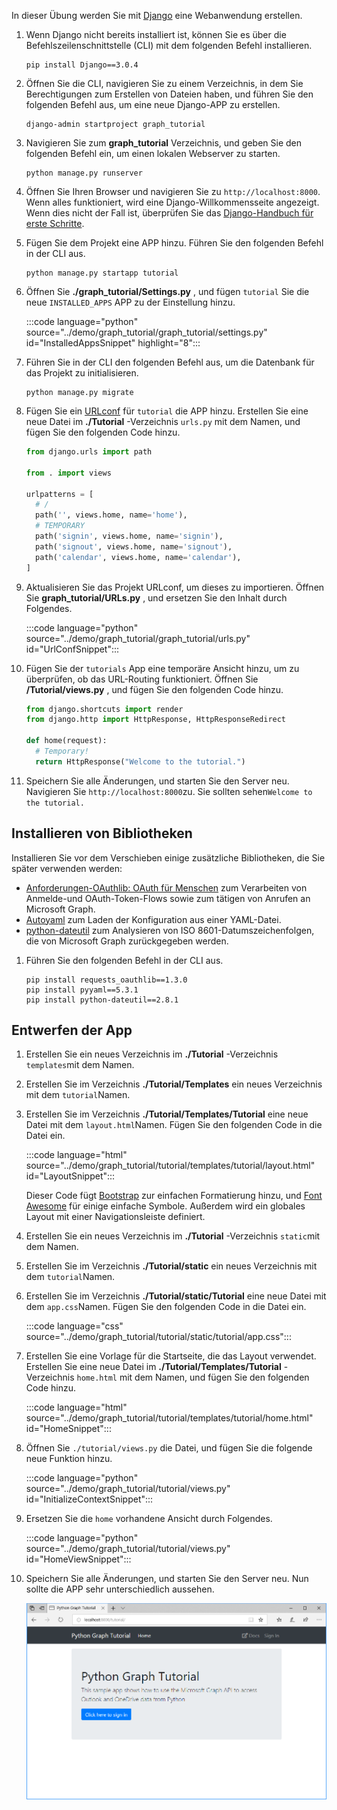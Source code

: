 <!-- markdownlint-disable MD002 MD041 -->

In dieser Übung werden Sie mit [Django](https://www.djangoproject.com/) eine Webanwendung erstellen.

1. Wenn Django nicht bereits installiert ist, können Sie es über die Befehlszeilenschnittstelle (CLI) mit dem folgenden Befehl installieren.

    ```Shell
    pip install Django==3.0.4
    ```

1. Öffnen Sie die CLI, navigieren Sie zu einem Verzeichnis, in dem Sie Berechtigungen zum Erstellen von Dateien haben, und führen Sie den folgenden Befehl aus, um eine neue Django-APP zu erstellen.

    ```Shell
    django-admin startproject graph_tutorial
    ```

1. Navigieren Sie zum **graph_tutorial** Verzeichnis, und geben Sie den folgenden Befehl ein, um einen lokalen Webserver zu starten.

    ```Shell
    python manage.py runserver
    ```

1. Öffnen Sie Ihren Browser und navigieren Sie zu `http://localhost:8000`. Wenn alles funktioniert, wird eine Django-Willkommensseite angezeigt. Wenn dies nicht der Fall ist, überprüfen Sie das [Django-Handbuch für erste Schritte](https://www.djangoproject.com/start/).

1. Fügen Sie dem Projekt eine APP hinzu. Führen Sie den folgenden Befehl in der CLI aus.

    ```Shell
    python manage.py startapp tutorial
    ```

1. Öffnen Sie **./graph_tutorial/Settings.py** , und fügen `tutorial` Sie die neue `INSTALLED_APPS` APP zu der Einstellung hinzu.

    :::code language="python" source="../demo/graph_tutorial/graph_tutorial/settings.py" id="InstalledAppsSnippet" highlight="8":::

1. Führen Sie in der CLI den folgenden Befehl aus, um die Datenbank für das Projekt zu initialisieren.

    ```Shell
    python manage.py migrate
    ```

1. Fügen Sie ein [URLconf](https://docs.djangoproject.com/en/3.0/topics/http/urls/) für `tutorial` die APP hinzu. Erstellen Sie eine neue Datei im **./Tutorial** -Verzeichnis `urls.py` mit dem Namen, und fügen Sie den folgenden Code hinzu.

    ```python
    from django.urls import path

    from . import views

    urlpatterns = [
      # /
      path('', views.home, name='home'),
      # TEMPORARY
      path('signin', views.home, name='signin'),
      path('signout', views.home, name='signout'),
      path('calendar', views.home, name='calendar'),
    ]
    ```

1. Aktualisieren Sie das Projekt URLconf, um dieses zu importieren. Öffnen Sie **graph_tutorial/URLs.py** , und ersetzen Sie den Inhalt durch Folgendes.

    :::code language="python" source="../demo/graph_tutorial/graph_tutorial/urls.py" id="UrlConfSnippet":::

1. Fügen Sie der `tutorials` App eine temporäre Ansicht hinzu, um zu überprüfen, ob das URL-Routing funktioniert. Öffnen Sie **/Tutorial/views.py** , und fügen Sie den folgenden Code hinzu.

    ```python
    from django.shortcuts import render
    from django.http import HttpResponse, HttpResponseRedirect

    def home(request):
      # Temporary!
      return HttpResponse("Welcome to the tutorial.")
    ```

1. Speichern Sie alle Änderungen, und starten Sie den Server neu. Navigieren Sie `http://localhost:8000`zu. Sie sollten sehen`Welcome to the tutorial.`

## <a name="install-libraries"></a>Installieren von Bibliotheken

Installieren Sie vor dem Verschieben einige zusätzliche Bibliotheken, die Sie später verwenden werden:

- [Anforderungen-OAuthlib: OAuth für Menschen](https://requests-oauthlib.readthedocs.io/en/latest/) zum Verarbeiten von Anmelde-und OAuth-Token-Flows sowie zum tätigen von Anrufen an Microsoft Graph.
- [Autoyaml](https://pyyaml.org/wiki/PyYAMLDocumentation) zum Laden der Konfiguration aus einer YAML-Datei.
- [python-dateutil](https://pypi.org/project/python-dateutil/) zum Analysieren von ISO 8601-Datumszeichenfolgen, die von Microsoft Graph zurückgegeben werden.

1. Führen Sie den folgenden Befehl in der CLI aus.

    ```Shell
    pip install requests_oauthlib==1.3.0
    pip install pyyaml==5.3.1
    pip install python-dateutil==2.8.1
    ```

## <a name="design-the-app"></a>Entwerfen der App

1. Erstellen Sie ein neues Verzeichnis im **./Tutorial** -Verzeichnis `templates`mit dem Namen.

1. Erstellen Sie im Verzeichnis **./Tutorial/Templates** ein neues Verzeichnis mit dem `tutorial`Namen.

1. Erstellen Sie im Verzeichnis **./Tutorial/Templates/Tutorial** eine neue Datei mit dem `layout.html`Namen. Fügen Sie den folgenden Code in die Datei ein.

    :::code language="html" source="../demo/graph_tutorial/tutorial/templates/tutorial/layout.html" id="LayoutSnippet":::

    Dieser Code fügt [Bootstrap](http://getbootstrap.com/) zur einfachen Formatierung hinzu, und [Font Awesome](https://fontawesome.com/) für einige einfache Symbole. Außerdem wird ein globales Layout mit einer Navigationsleiste definiert.

1. Erstellen Sie ein neues Verzeichnis im **./Tutorial** -Verzeichnis `static`mit dem Namen.

1. Erstellen Sie im Verzeichnis **./Tutorial/static** ein neues Verzeichnis mit dem `tutorial`Namen.

1. Erstellen Sie im Verzeichnis **./Tutorial/static/Tutorial** eine neue Datei mit dem `app.css`Namen. Fügen Sie den folgenden Code in die Datei ein.

    :::code language="css" source="../demo/graph_tutorial/tutorial/static/tutorial/app.css":::

1. Erstellen Sie eine Vorlage für die Startseite, die das Layout verwendet. Erstellen Sie eine neue Datei im **./Tutorial/Templates/Tutorial** -Verzeichnis `home.html` mit dem Namen, und fügen Sie den folgenden Code hinzu.

    :::code language="html" source="../demo/graph_tutorial/tutorial/templates/tutorial/home.html" id="HomeSnippet":::

1. Öffnen Sie `./tutorial/views.py` die Datei, und fügen Sie die folgende neue Funktion hinzu.

    :::code language="python" source="../demo/graph_tutorial/tutorial/views.py" id="InitializeContextSnippet":::

1. Ersetzen Sie die `home` vorhandene Ansicht durch Folgendes.

    :::code language="python" source="../demo/graph_tutorial/tutorial/views.py" id="HomeViewSnippet":::

1. Speichern Sie alle Änderungen, und starten Sie den Server neu. Nun sollte die APP sehr unterschiedlich aussehen.

    ![Screenshot der neu gestalteten Homepage](./images/create-app-01.png)
